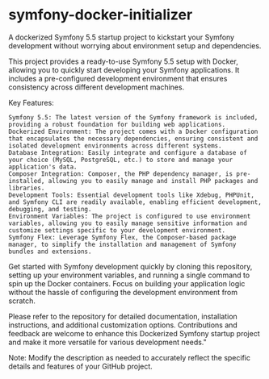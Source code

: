 # symfony-docker-initializer
A dockerized Symfony 5.5 startup project to kickstart your Symfony development without worrying about environment setup and dependencies.

This project provides a ready-to-use Symfony 5.5 setup with Docker, allowing you to quickly start developing your Symfony applications. It includes a pre-configured development environment that ensures consistency across different development machines.

Key Features:

    Symfony 5.5: The latest version of the Symfony framework is included, providing a robust foundation for building web applications.
    Dockerized Environment: The project comes with a Docker configuration that encapsulates the necessary dependencies, ensuring consistent and isolated development environments across different systems.
    Database Integration: Easily integrate and configure a database of your choice (MySQL, PostgreSQL, etc.) to store and manage your application's data.
    Composer Integration: Composer, the PHP dependency manager, is pre-installed, allowing you to easily manage and install PHP packages and libraries.
    Development Tools: Essential development tools like Xdebug, PHPUnit, and Symfony CLI are readily available, enabling efficient development, debugging, and testing.
    Environment Variables: The project is configured to use environment variables, allowing you to easily manage sensitive information and customize settings specific to your development environment.
    Symfony Flex: Leverage Symfony Flex, the Composer-based package manager, to simplify the installation and management of Symfony bundles and extensions.

Get started with Symfony development quickly by cloning this repository, setting up your environment variables, and running a single command to spin up the Docker containers. Focus on building your application logic without the hassle of configuring the development environment from scratch.

Please refer to the repository for detailed documentation, installation instructions, and additional customization options. Contributions and feedback are welcome to enhance this Dockerized Symfony startup project and make it more versatile for various development needs."

Note: Modify the description as needed to accurately reflect the specific details and features of your GitHub project.
